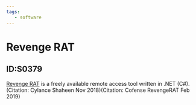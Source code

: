 ```yaml
---
tags:
   - software
---
```

# Revenge RAT
## ID:S0379
[Revenge RAT](/mitre/software/S0379) is a freely available remote access tool written in .NET (C#).(Citation: Cylance Shaheen Nov 2018)(Citation: Cofense RevengeRAT Feb 2019)
